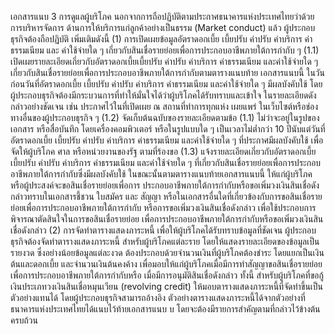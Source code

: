 เอกสารแนบ 3
การดูแลผู้บริโภค
นอกจากการถือปฏิบัติตามประกาศธนาคารแห่งประเทศไทยว่าด้วยการบริหารจัดการ
ด้านการให้บริการแก่ลูกค้าอย่างเป็นธรรม (Market conduct) แล้ว ผู้ประกอบธุรกิจต้องถือปฏิบัติ
เพิ่มเติมดังนี้
(1) การเปิดเผยข้อมูลอัตราดอกเบี้ย เบี้ยปรับ ค่าปรับ ค่าบริการ ค่าธรรมเนียม และ
ค่าใช้จ่ายใด ๆ เกี่ยวกับสินเชื่อรายย่อยเพื่อการประกอบอาชีพภายใต้การกำกับ
ๆ
(1.1) เปิดเผยรายละเอียดเกี่ยวกับอัตราดอกเบี้ยเบี้ยปรับ ค่าปรับ ค่าบริการ ค่าธรรมเนียม
และค่าใช้จ่ายใด ๆ เกี่ยวกับสินเชื่อรายย่อยเพื่อการประกอบอาชีพภายใต้การกำกับตามตารางแนบท้าย
เอกสารแนบนี้ ในวันก่อนวันที่อัตราดอกเบี้ย เบี้ยปรับ ค่าปรับ ค่าบริการ ค่าธรรมเนียม และค่าใช้จ่ายใด ๆ
มีผลบังคับใช้ โดยผู้ประกอบธุรกิจต้องมีกระบวนการที่ทำให้มั่นใจได้ว่าผู้บริโภคได้รับทราบและเข้าใจ
ในรายละเอียดดังกล่าวอย่างชัดเจน เช่น ประกาศไว้ในที่เปิดเผย ณ สถานที่ทําการทุกแห่ง เผยแพร่
ในเว็บไซต์หรือช่องทางอื่นของผู้ประกอบธุรกิจ
ๆ
(1.2) จัดเก็บต้นฉบับของรายละเอียดตามข้อ (1.1) ไม่ว่าจะอยู่ในรูปของเอกสาร หรือสื่อบันทึก
โดยเครื่องคอมพิวเตอร์ หรือในรูปแบบใด ๆ เป็นเวลาไม่ต่ำกว่า 10 ปีนับแต่วันที่อัตราดอกเบี้ย เบี้ยปรับ
ค่าปรับ ค่าบริการ ค่าธรรมเนียม และค่าใช้จ่ายใด ๆ ที่ประกาศมีผลบังคับใช้ เพื่อจัดให้ผู้บริโภค ศาล
หรือหน่วยงานของรัฐ ตามที่ร้องขอ
(1.3) แจ้งรายละเอียดเกี่ยวกับอัตราดอกเบี้ย เบี้ยปรับ ค่าปรับ ค่าบริการ ค่าธรรมเนียม
และค่าใช้จ่ายใด ๆ ที่เกี่ยวกับสินเชื่อรายย่อยเพื่อการประกอบอาชีพภายใต้การกำกับซึ่งมีผลบังคับใช้
ในขณะนั้นตามตารางแนบท้ายเอกสารแนบนี้ ให้แก่ผู้บริโภคหรือผู้ประสงค์จะขอสินเชื่อรายย่อยเพื่อการ
ประกอบอาชีพภายใต้การกํากับหรือขอเพิ่มวงเงินสินเชื่อดังกล่าวทราบในเอกสารชี้ชวน ใบสมัคร และ
สัญญา หรือในเอกสารอื่นใดที่เกี่ยวข้องกับการขอสินเชื่อรายย่อยเพื่อการประกอบอาชีพภายใต้การกำกับ
หรือการขอเพิ่มวงเงินสินเชื่อดังกล่าว เพื่อใช้ประกอบการพิจารณาตัดสินใจในการขอสินเชื่อรายย่อย
เพื่อการประกอบอาชีพภายใต้การกำกับหรือขอเพิ่มวงเงินสินเชื่อดังกล่าว
(2) การจัดทำตารางแสดงภาระหนี้
เพื่อให้ผู้บริโภคได้รับทราบข้อมูลที่ชัดเจน ผู้ประกอบธุรกิจต้องจัดทำตารางแสดงภาระหนี้
สําหรับผู้บริโภคแต่ละราย โดยให้แสดงรายละเอียดของข้อมูลเป็นรายงวด ซึ่งอย่างน้อยข้อมูลแต่ละงวด
ต้องประกอบด้วยจำนวนเงินที่ผู้บริโภคต้องชำระ โดยแยกเป็นเงินต้นและดอกเบี้ย และจำนวนเงินต้นคงค้าง
เพื่อมอบให้แก่ผู้บริโภคเมื่อมีการทำสัญญาขอสินเชื่อรายย่อยเพื่อการประกอบอาชีพภายใต้การกำกับหรือ
เมื่อมีการอนุมัติสินเชื่อดังกล่าว ทั้งนี้ สำหรับผู้บริโภคที่ขอกู้เงินประเภทวงเงินสินเชื่อหมุนเวียน (revolving
credit) ให้มอบตารางแสดงภาระหนี้ที่จัดทำขึ้นเป็นตัวอย่างแทนได้ โดยผู้ประกอบธุรกิจสามารถอ้างอิง
ตัวอย่างตารางแสดงภาระหนี้ได้จากตัวอย่างที่ธนาคารแห่งประเทศไทยได้แนบไว้ท้ายเอกสารแนบ
บ
โดยจะต้องมีรายการสําคัญตามที่กล่าวไว้ข้างต้นครบถ้วน
